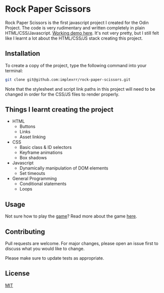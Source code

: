 # Rock Paper Scissors

Rock Paper Scissors is the first javascript project I created for the Odin Project. The code is very rudimentary and written completely in plain HTML/CSS/Javascript. [Working demo here](https://implexrr.github.io/rock-paper-scissors/). It's not very pretty, but I still felt like I learnt a lot about the HTML/CSS/JS stack creating this project.

## Installation

To create a copy of the project, type the following command into your terminal:

```bash
git clone git@github.com:implexrr/rock-paper-scissors.git
```

Note that the stylesheet and script link paths in this project will need to be changed in order for the CSS/JS files to render properly.

## Things I learnt creating the project

- HTML
  - Buttons
  - Links
  - Asset linking
- CSS
  - Basic class & ID selectors
  - Keyframe animations
  - Box shadows
- Javascript
  - Dynamically manipulation of DOM elements
  - Set timeouts
- General Programming
  - Conditional statements
  - Loops
## Usage

Not sure how to play the [game](https://implexrr.github.io/rock-paper-scissors/)? Read more about the game [here](https://en.wikipedia.org/wiki/Rock_paper_scissors).

## Contributing

Pull requests are welcome. For major changes, please open an issue first
to discuss what you would like to change.

Please make sure to update tests as appropriate.

## License

[MIT](https://choosealicense.com/licenses/mit/)
